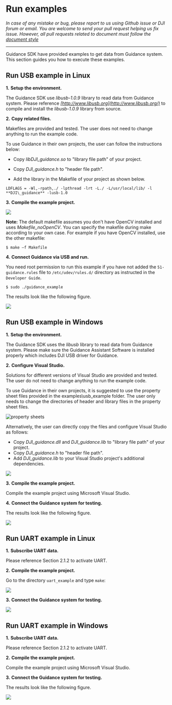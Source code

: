 # Run examples

*In case of any mistake or bug, please report to us using Github issue or DJI forum or email. You are welcome to send your pull request helping us fix issue. However, all pull requests related to document must follow the [document style](https://github.com/dji-sdk/Guidance-SDK/issues/3)*

---

Guidance SDK have provided examples to get data from Guidance system. This section guides you how to execute these examples.

## Run USB example in Linux

**1.** **Setup the environment.**

The Guidance SDK use _libusb-1.0.9_ library to read data from Guidance system. Please reference _[http://www.libusb.org](http://www.libusb.org/)_ to compile and install the _libusb-1.0.9_ library from source.

**2.** **Copy related files.**

Makefiles are provided and tested. The user does not need to change anything to run the example code.

To use Guidance in their own projects, the user can follow the instructions below:

- Copy _libDJI\_guidance.so_ to "library file path" of your project.

- Copy _DJI\_guidance.h_ to "header file path".

- Add the library in the Makefile of your project as shown below.


```
LDFLAGS = -Wl,-rpath,./ -lpthread -lrt -L./ -L/usr/local/lib/ -l **DJI\_guidance** -lusb-1.0
```

**3.** **Compile the example project.**

![](./Images/Guidance_SDK_API9210.png)

**Note:** The default makefile assumes you don't have OpenCV installed and uses _Makefile\_noOpenCV_. You can specify the makefile during make according to your own case. For example if you have OpenCV installed, use the other makefile:

~~~
$ make –f Makefile
~~~

**4.** **Connect Guidance via USB and run.**

You need root permission to run this example if you have not added the `51-guidance.rules` file to `/etc/udev/rules.d/` directory as instructed in the `Developer Guide`.

```
$ sudo ./guidance_example
```

The results look like the following figure.

![](./Images/Guidance_SDK_API9567.png)

## Run USB example in Windows

**1.** **Setup the environment.**

The Guidance SDK uses the _libusb_ library to read data from Guidance system. Please make sure the Guidance Assistant Software is installed properly which includes DJI USB driver for Guidance.

**2.** **Configure Visual Studio.**

Solutions for different versions of Visual Studio are provided and tested. The user do not need to change anything to run the example code.

To use Guidance in their own projects, it is suggested to use the property sheet files provided in the examples\usb\_example folder. The user only needs to change the directories of header and library files in the property sheet files.

![property sheets](./Images/propertySheets.jpg)

Alternatively, the user can directly copy the files and configure Visual Studio as follows:

- Copy _DJI\_guidance.dll_ and _DJI\_guidance.lib_ to "library file path" of your project.
- Copy _DJI\_guidance.h_ to "header file path".
- Add _DJI\_guidance.lib_ to your Visual Studio project's additional dependencies.
	
![](./Images/Guidance_SDK_API11350.png)

**3.** **Compile the example project.**

Compile the example project using Microsoft Visual Studio.

**4.** **Connect the Guidance system for testing.**
	
The results look like the following figure.

![](./Images/Guidance_SDK_API11483.png)

## Run UART example in Linux

**1.** **Subscribe UART data.**

Please reference Section 2.1.2 to activate UART.

**2.** **Compile the example project.**

Go to the directory `uart_example` and type `make`:

![](./Images/Guidance_SDK_API11655.png)

**3.** **Connect the Guidance system for testing.**

![](./Images/Guidance_SDK_API11699.png)

## Run UART example in Windows

**1.** **Subscribe UART data.**

Please reference Section 2.1.2 to activate UART.

**2.** **Compile the example project.**

Compile the example project using Microsoft Visual Studio.

**3.** **Connect the Guidance system for testing.**

The results look like the following figure.

![](./Images/Guidance_SDK_API11973.png)

